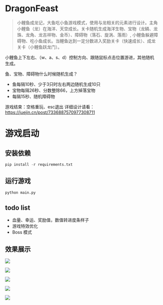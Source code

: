 # DragonFeast
> 小鲤鱼成龙记，大鱼吃小鱼游戏模式，使用与龙相关的元素进行设计。主角小鲤鱼（龙）在海洋、天空成长。关卡随机生成海洋生物、宝物（龙鳞、龙珠、龙角、龙吉祥物、金币）、障碍物（落石、旋涡、落雨）, 
> 小鲤鱼躲避障碍物、吃小鱼成长。当鲤鱼达到一定分数进入奖励关卡（快速成长）、成龙关卡（小鲤鱼跃龙门）。

小鲤鱼上下左右、（w、a、s、d）控制方向、跟随鼠标点击位置游进，其他随机生成。

鱼、宝物、障碍物什么时候随机生成？
- 鱼每隔10秒、少于3只时左右两边随机生成10只
- 宝物每隔26秒、分数整除66，上方掉落宝物
- 每隔15秒、随机障碍物

游戏结束：空格重玩、esc退出
详细设计请看：https://juejin.cn/post/7336887570977308711

# 游戏启动
## 安装依赖
```python
pip install -r requirements.txt
```

## 运行游戏
```python
python main.py
```

## todo list
- 血量、幸运、奖励值，数值转进度条样子
- 游戏特效优化
- Boss 模式

## 效果展示
![](https://p3-juejin.byteimg.com/tos-cn-i-k3u1fbpfcp/8f3594b3011a4961b54b15dcf1d125ac~tplv-k3u1fbpfcp-jj-mark:0:0:0:0:q75.image#?w=3024&h=1880&s=2030317&e=png&a=1&b=011421)

![](https://p3-juejin.byteimg.com/tos-cn-i-k3u1fbpfcp/f5fbccb25d8f414886d658468e9413dd~tplv-k3u1fbpfcp-jj-mark:0:0:0:0:q75.image#?w=3024&h=1880&s=5521183&e=png&a=1&b=175680)

![](https://p3-juejin.byteimg.com/tos-cn-i-k3u1fbpfcp/92f2b950b7b5493fb1f572cc5ff09cbe~tplv-k3u1fbpfcp-jj-mark:0:0:0:0:q75.image#?w=3024&h=1880&s=2210491&e=png&a=1&b=011421)

![](https://p3-juejin.byteimg.com/tos-cn-i-k3u1fbpfcp/8f52011d67914abd90521f1ac986b822~tplv-k3u1fbpfcp-jj-mark:0:0:0:0:q75.image#?w=3024&h=1880&s=2102012&e=png&a=1&b=011421)

![](https://p3-juejin.byteimg.com/tos-cn-i-k3u1fbpfcp/d910849fc9af45c7ba39a26fd9e792d2~tplv-k3u1fbpfcp-jj-mark:0:0:0:0:q75.image#?w=3024&h=1880&s=2002957&e=png&a=1&b=00131e)